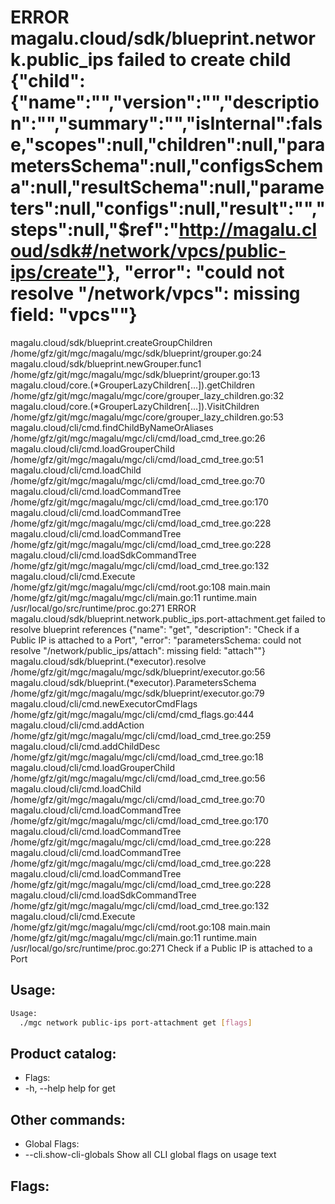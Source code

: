 # ERROR	magalu.cloud/sdk/blueprint.network.public_ips	failed to create child	{"child": {"name":"","version":"","description":"","summary":"","isInternal":false,"scopes":null,"children":null,"parametersSchema":null,"configsSchema":null,"resultSchema":null,"parameters":null,"configs":null,"result":"","steps":null,"$ref":"http://magalu.cloud/sdk#/network/vpcs/public-ips/create"}, "error": "could not resolve \"/network/vpcs\": missing field: \"vpcs\""}
magalu.cloud/sdk/blueprint.createGroupChildren
	/home/gfz/git/mgc/magalu/mgc/sdk/blueprint/grouper.go:24
magalu.cloud/sdk/blueprint.newGrouper.func1
	/home/gfz/git/mgc/magalu/mgc/sdk/blueprint/grouper.go:13
magalu.cloud/core.(*GrouperLazyChildren[...]).getChildren
	/home/gfz/git/mgc/magalu/mgc/core/grouper_lazy_children.go:32
magalu.cloud/core.(*GrouperLazyChildren[...]).VisitChildren
	/home/gfz/git/mgc/magalu/mgc/core/grouper_lazy_children.go:53
magalu.cloud/cli/cmd.findChildByNameOrAliases
	/home/gfz/git/mgc/magalu/mgc/cli/cmd/load_cmd_tree.go:26
magalu.cloud/cli/cmd.loadGrouperChild
	/home/gfz/git/mgc/magalu/mgc/cli/cmd/load_cmd_tree.go:51
magalu.cloud/cli/cmd.loadChild
	/home/gfz/git/mgc/magalu/mgc/cli/cmd/load_cmd_tree.go:70
magalu.cloud/cli/cmd.loadCommandTree
	/home/gfz/git/mgc/magalu/mgc/cli/cmd/load_cmd_tree.go:170
magalu.cloud/cli/cmd.loadCommandTree
	/home/gfz/git/mgc/magalu/mgc/cli/cmd/load_cmd_tree.go:228
magalu.cloud/cli/cmd.loadCommandTree
	/home/gfz/git/mgc/magalu/mgc/cli/cmd/load_cmd_tree.go:228
magalu.cloud/cli/cmd.loadSdkCommandTree
	/home/gfz/git/mgc/magalu/mgc/cli/cmd/load_cmd_tree.go:132
magalu.cloud/cli/cmd.Execute
	/home/gfz/git/mgc/magalu/mgc/cli/cmd/root.go:108
main.main
	/home/gfz/git/mgc/magalu/mgc/cli/main.go:11
runtime.main
	/usr/local/go/src/runtime/proc.go:271
ERROR	magalu.cloud/sdk/blueprint.network.public_ips.port-attachment.get	failed to resolve blueprint references	{"name": "get", "description": "Check if a Public IP is attached to a Port", "error": "parametersSchema: could not resolve \"/network/public_ips/attach\": missing field: \"attach\""}
magalu.cloud/sdk/blueprint.(*executor).resolve
	/home/gfz/git/mgc/magalu/mgc/sdk/blueprint/executor.go:56
magalu.cloud/sdk/blueprint.(*executor).ParametersSchema
	/home/gfz/git/mgc/magalu/mgc/sdk/blueprint/executor.go:79
magalu.cloud/cli/cmd.newExecutorCmdFlags
	/home/gfz/git/mgc/magalu/mgc/cli/cmd/cmd_flags.go:444
magalu.cloud/cli/cmd.addAction
	/home/gfz/git/mgc/magalu/mgc/cli/cmd/load_cmd_tree.go:259
magalu.cloud/cli/cmd.addChildDesc
	/home/gfz/git/mgc/magalu/mgc/cli/cmd/load_cmd_tree.go:18
magalu.cloud/cli/cmd.loadGrouperChild
	/home/gfz/git/mgc/magalu/mgc/cli/cmd/load_cmd_tree.go:56
magalu.cloud/cli/cmd.loadChild
	/home/gfz/git/mgc/magalu/mgc/cli/cmd/load_cmd_tree.go:70
magalu.cloud/cli/cmd.loadCommandTree
	/home/gfz/git/mgc/magalu/mgc/cli/cmd/load_cmd_tree.go:170
magalu.cloud/cli/cmd.loadCommandTree
	/home/gfz/git/mgc/magalu/mgc/cli/cmd/load_cmd_tree.go:228
magalu.cloud/cli/cmd.loadCommandTree
	/home/gfz/git/mgc/magalu/mgc/cli/cmd/load_cmd_tree.go:228
magalu.cloud/cli/cmd.loadCommandTree
	/home/gfz/git/mgc/magalu/mgc/cli/cmd/load_cmd_tree.go:228
magalu.cloud/cli/cmd.loadSdkCommandTree
	/home/gfz/git/mgc/magalu/mgc/cli/cmd/load_cmd_tree.go:132
magalu.cloud/cli/cmd.Execute
	/home/gfz/git/mgc/magalu/mgc/cli/cmd/root.go:108
main.main
	/home/gfz/git/mgc/magalu/mgc/cli/main.go:11
runtime.main
	/usr/local/go/src/runtime/proc.go:271
Check if a Public IP is attached to a Port

## Usage:
```bash
Usage:
  ./mgc network public-ips port-attachment get [flags]
```

## Product catalog:
- Flags:
- -h, --help   help for get

## Other commands:
- Global Flags:
- --cli.show-cli-globals   Show all CLI global flags on usage text

## Flags:
```bash

```

